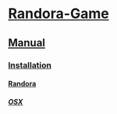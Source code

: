 # [Randora-Game](/README.md)

## [Manual](/manual/README.md)

### [Installation](/manual/installation/README.md)

#### [Randora](/manual/installation/randora/README.md)

##### [OSX](/manual/installation/randora/osx/README.md)


